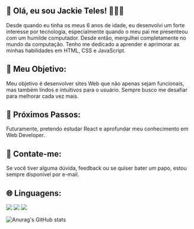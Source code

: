 ## 👋 Olá, eu sou Jackie Teles! 👨‍💻✨

Desde quando eu tinha os meus 6 anos de idade, eu desenvolvi um forte interesse por tecnologia, especialmente quando o meu pai me presenteou com um humilde computador. Desde então, mergulhei completamente no mundo da computação. Tenho me dedicado a aprender e aprimorar as minhas habilidades em HTML, CSS e JavaScript.

## 🌟 Meu Objetivo:
Meu objetivo é desenvolver sites Web que não apenas sejam funcionais, mas também lindos e intuitivos para o usuário. Sempre busco me desafiar para melhorar cada vez mais.

## 🚀 Próximos Passos:
Futuramente, pretendo estudar React e aprofundar meu conhecimento em Web Developer.

## 💬 Contate-me:
Se você tiver alguma dúvida, feedback ou se quiser bater um papo, estou sempre disponível por e-mail. 

## 🌐 Linguagens:
<img src="https://img.icons8.com/color/48/000000/html-5--v1.png"/> <img src="https://img.icons8.com/color/48/000000/css3.png"/> <img src="https://img.icons8.com/color/48/000000/javascript.png"/>

![Anurag's GitHub stats](https://github-readme-stats.vercel.app/api?username=jackelt28&show_icons=true&theme=tokyonight)
